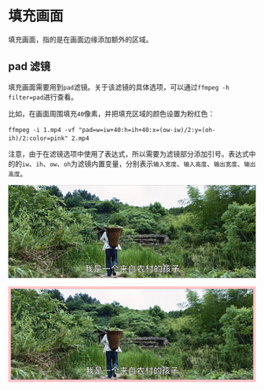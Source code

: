 # 填充画面

填充画面，指的是在画面边缘添加额外的区域。

## pad 滤镜

填充画面需要用到`pad`滤镜。关于该滤镜的具体选项，可以通过`ffmpeg -h filter=pad`进行查看。

比如，在画面周围填充`40`像素，并把填充区域的颜色设置为粉红色：

`ffmpeg -i 1.mp4 -vf "pad=w=iw+40:h=ih+40:x=(ow-iw)/2:y=(oh-ih)/2:color=pink" 2.mp4`

注意，由于在滤镜选项中使用了表达式，所以需要为滤镜部分添加引号。表达式中的的`iw`、`ih`、`ow`、`oh`为滤镜内置变量，分别表示`输入宽度`、`输入高度`、`输出宽度`、`输出高度`。

![85c1972105a007fed781510ab94146ab](media/85c1972105a007fed781510ab94146ab.png)

![efc737a13ec90f6fbf882ed40f93babc](media/efc737a13ec90f6fbf882ed40f93babc.png)

